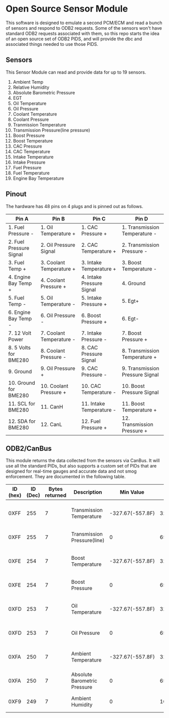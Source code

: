 # Open Source Sensor Module

This software is designed to emulate a second PCM/ECM and read a bunch of sensors and respond to ODB2 requests. Some of the sensors won't have standard ODB2 requests associated with them, so this repo starts the idea of an open source set of ODB2 PIDS, and will provide the dbc and associated things needed to use those PIDS.

## Sensors

This Sensor Module can read and provide data for up to 19 sensors.

1. Ambient Temp
2. Relative Humidity
3. Absolute Barometric Pressure
4. EGT
5. Oil Temperature
6. Oil Pressure
7. Coolant Temperature
8. Coolant Pressure
9. Tranmission Temperature
10. Transmission Pressure(line pressure)
11. Boost Pressure
12. Boost Temperature
13. CAC Pressure
14. CAC Temperature
15. Intake Temperature
16. Intake Pressure
17. Fuel Pressure
18. Fuel Temperature
19. Engine Bay Temperature

## Pinout

The hardware has 48 pins on 4 plugs and is pinned out as follows.

| Pin A                   | Pin B                    | Pin C                     | Pin D                           |
| ----------------------- | ------------------------ | ------------------------- | ------------------------------- |
| 1. Fuel Pressure -      | 1. Oil Temperature +     | 1. CAC Pressure +         | 1. Transmission Temperature -   |
| 2. Fuel Pressure Signal | 2. Oil Pressure Signal   | 2. CAC Temperature +      | 2. Transmission Pressure -      |
| 3. Fuel Temp +          | 3. Coolant Temperature + | 3. Intake Temperature +   | 3. Boost Temperature -          |
| 4. Engine Bay Temp +    | 4. Coolant Pressure +    | 4. Intake Pressure Signal | 4. Ground                       |
| 5. Fuel Temp -          | 5. Oil Temperature -     | 5. Intake Pressure +      | 5. Egt+                         |
| 6. Engine Bay Temp -    | 6. Oil Pressure -        | 6. Boost Pressure +       | 6. Egt-                         |
| 7. 12 Volt Power        | 7. Coolant Temperature - | 7. Intake Pressure -      | 7. Boost Pressure +             |
| 8. 5 Volts for BME280   | 8. Coolant Pressure -    | 8. CAC Pressure Signal    | 8. Transmission Temperature +   |
| 9. Ground               | 9. Oil Pressure +        | 9. CAC Pressure -         | 9. Transmission Pressure Signal |
| 10. Ground for BME280   | 10. Coolant Pressure +   | 10. CAC Temperature -     | 10. Boost Pressure Signal       |
| 11. SCL for BME280      | 11. CanH                 | 11. Intake Temperature -  | 11. Boost Temperature +         |
| 12. SDA for BME280      | 12. CanL                 | 12. Fuel Pressure +       | 12. Transmission Pressure +     |

## ODB2/CanBus

This module returns the data collected from the sensors via CanBus. It will use all the standard PIDs, but also supports a custom set of PIDs that are designed for real-time gauges and accurate data and not smog enforcement. They are documented in the following table.

| ID (hex) | ID (Dec) | Bytes returned | Description                  | Min Value        | Max Value      | Scale  | Offset | Units | Formula                     |
| -------- | -------- | -------------- | ---------------------------  | ---------------- | -------------- | -----  | ------ | ----- | --------------------------- |
| 0XFF     | 255      | 7              | Transmission Temperature     | -327.67(-557.8F) | 327.68(621.8F) | .01    | -32767 | °C    | ((256*A + B) - 32767) / 100 |
| 0XFF     | 255      | 7              | Transmission Pressure(line)  | 0                | 6553.5(950psi) | .1     | 0      | kPa   | (256*C + D) / 10            |
| 0XFE     | 254      | 7              | Boost Temperature            | -327.67(-557.8F) | 327.68(621.8F) | .01    | -32767 | °C    | ((256*A + B) - 32767) / 100 |
| 0XFE     | 254      | 7              | Boost Pressure               | 0                | 6553.5(950psi) | .1     | 0      | kPa   | (256*C + D) / 10            |
| 0XFD     | 253      | 7              | Oil Temperature              | -327.67(-557.8F) | 327.68(621.8F) | .01    | -32767 | °C    | ((256*A + B) - 32767) / 100 |
| 0XFD     | 253      | 7              | Oil Pressure                 | 0                | 6553.5(950psi) | .1     | 0      | kPa   | (256*C + D) / 10            |
| 0XFA     | 250      | 7              | Ambient Temperature          | -327.67(-557.8F) | 327.68(621.8F) | .01    | -32767 | °C    | ((256*A + B) - 32767) / 100 |
| 0XFA     | 250      | 7              | Absolute Barometric Pressure | 0                | 6553.5(95psi)  | .1     | 0      | hPa   | (256*C + D) / 10            |
| 0XF9     | 249      | 7              | Ambient Humidity             | 0                | 100            | 655.35 | 0      | hPa   | (256*A + B) / 655.35        |
